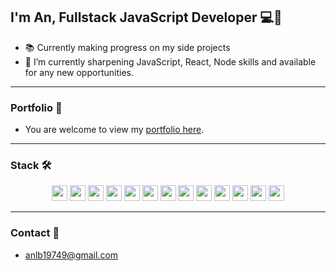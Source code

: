 ## I'm An, Fullstack JavaScript Developer 💻🎨

- 📚 Currently making progress on my side projects
- 💼 I’m currently sharpening JavaScript, React, Node skills and available for any new opportunities.

---

### Portfolio 📁

- You are welcome to view my [portfolio here](https://lbachannel.github.io/anlb-portfolio/).

---

### Stack 🛠️

<p align="center">
  <img src="https://img.shields.io/badge/HTML5-F6F8FA?logo=html5&logoColor=E34F26" height="25" />
  <img src="https://img.shields.io/badge/CSS3-F6F8FA?logo=css3&logoColor=1572B6" height="25" />
  <img src="https://img.shields.io/badge/Sass-F6F8FA?logo=sass&logoColor=CC6699" height="25" />
  <img src="https://img.shields.io/badge/JavaScript-F6F8FA?logo=javascript&logoColor=F7DF1E" height="25" />
  <img src="https://img.shields.io/badge/ReactJS-F6F8FA?logo=react&logoColor=61DAFB" height="25" />
  <img src="https://img.shields.io/badge/TypeScript-F6F8FA?logo=typescript&logoColor=3178C6" height="25" />
  <img src="https://img.shields.io/badge/Node.js-F6F8FA?logo=node.js&logoColor=339933" height="25" />
  <img src="https://img.shields.io/badge/MongoDB-F6F8FA?logo=mongodb&logoColor=47A248" height="25" />
  <img src="https://img.shields.io/badge/MySQL-F6F8FA?logo=mysql&logoColor=4479A1" height="25" />
  <img src="https://img.shields.io/badge/Antd-F6F8FA?logo=antdesign&logoColor=0170FE" height="25" />
  <img src="https://img.shields.io/badge/Tailwind%20CSS-F6F8FA?logo=tailwind-css&logoColor=38B2AC" height="25" />
  <img src="https://img.shields.io/badge/Bootstrap-F6F8FA?logo=bootstrap&logoColor=7952B3" height="25" />
  <img src="https://img.shields.io/badge/Git-F6F8FA?logo=git&logoColor=F05032" height="25" />
</p>

---

### Contact 💬

- anlb19749@gmail.com
